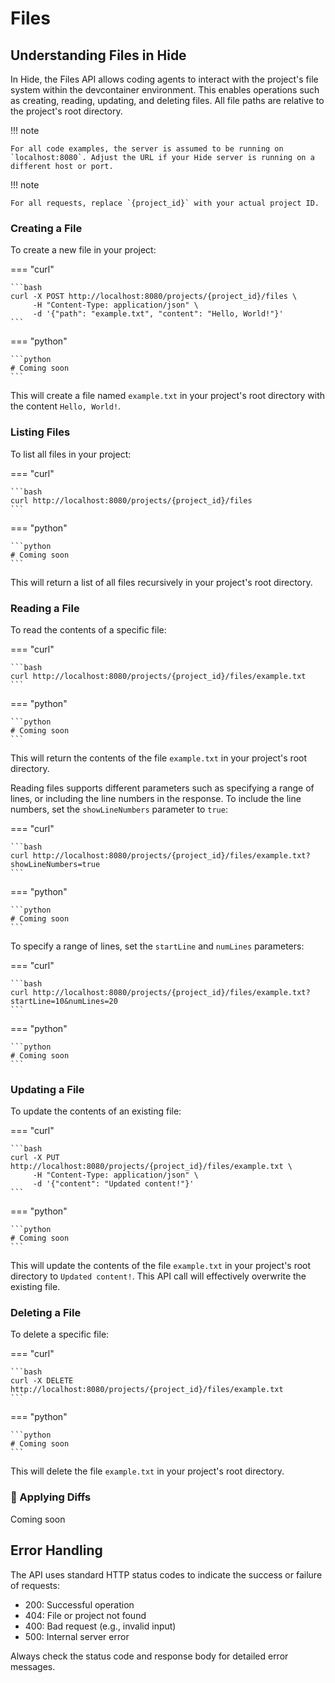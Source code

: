 # Files

## Understanding Files in Hide

In Hide, the Files API allows coding agents to interact with the project's file system within the devcontainer environment. This enables operations such as creating, reading, updating, and deleting files. All file paths are relative to the project's root directory.

!!! note

    For all code examples, the server is assumed to be running on `localhost:8080`. Adjust the URL if your Hide server is running on a different host or port.

!!! note

    For all requests, replace `{project_id}` with your actual project ID.

### Creating a File

To create a new file in your project:

=== "curl"

    ```bash
    curl -X POST http://localhost:8080/projects/{project_id}/files \
         -H "Content-Type: application/json" \
         -d '{"path": "example.txt", "content": "Hello, World!"}'
    ```

=== "python"

    ```python
    # Coming soon
    ```

This will create a file named `example.txt` in your project's root directory with the content `Hello, World!`.

### Listing Files

To list all files in your project:

=== "curl"

    ```bash
    curl http://localhost:8080/projects/{project_id}/files
    ```

=== "python"

    ```python
    # Coming soon
    ```

This will return a list of all files recursively in your project's root directory.

### Reading a File

To read the contents of a specific file:

=== "curl"

    ```bash
    curl http://localhost:8080/projects/{project_id}/files/example.txt
    ```

=== "python"

    ```python
    # Coming soon
    ```

This will return the contents of the file `example.txt` in your project's root directory.

Reading files supports different parameters such as specifying a range of lines, or including the line numbers in the response. To include the line numbers, set the `showLineNumbers` parameter to `true`:

=== "curl"

    ```bash
    curl http://localhost:8080/projects/{project_id}/files/example.txt?showLineNumbers=true
    ```

=== "python"

    ```python
    # Coming soon
    ```

To specify a range of lines, set the `startLine` and `numLines` parameters:

=== "curl"

    ```bash
    curl http://localhost:8080/projects/{project_id}/files/example.txt?startLine=10&numLines=20
    ```

=== "python"

    ```python
    # Coming soon
    ```

### Updating a File

To update the contents of an existing file:

=== "curl"

    ```bash
    curl -X PUT http://localhost:8080/projects/{project_id}/files/example.txt \
         -H "Content-Type: application/json" \
         -d '{"content": "Updated content!"}'
    ```

=== "python"

    ```python
    # Coming soon
    ```

This will update the contents of the file `example.txt` in your project's root directory to `Updated content!`. This API call will effectively overwrite the existing file.

### Deleting a File

To delete a specific file:

=== "curl"

    ```bash
    curl -X DELETE http://localhost:8080/projects/{project_id}/files/example.txt
    ```

=== "python"

    ```python
    # Coming soon
    ```

This will delete the file `example.txt` in your project's root directory.

### :construction: Applying Diffs

Coming soon

## Error Handling

The API uses standard HTTP status codes to indicate the success or failure of requests:

- 200: Successful operation
- 404: File or project not found
- 400: Bad request (e.g., invalid input)
- 500: Internal server error

Always check the status code and response body for detailed error messages.
